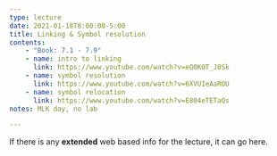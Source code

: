 ```yaml
---
type: lecture
date: 2021-01-18T8:00:00-5:00
title: Linking & Symbol resolution
contents:
    - "Book: 7.1 - 7.9"
    - name: intro to linking
      link: https://www.youtube.com/watch?v=eQ0KOT_J8Sk
    - name: symbol resolution
      link: https://www.youtube.com/watch?v=6XVUIeAaROU
    - name: symbol relocation
      link: https://www.youtube.com/watch?v=E804eTETaQs
notes: MLK day, no lab

---
```


If there is any **extended** web based info for the lecture, it can go here.
